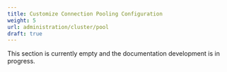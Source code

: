 ```yaml
---
title: Customize Connection Pooling Configuration
weight: 5
url: administration/cluster/pool
draft: true
---
```


This section is currently empty and the documentation development is in progress.